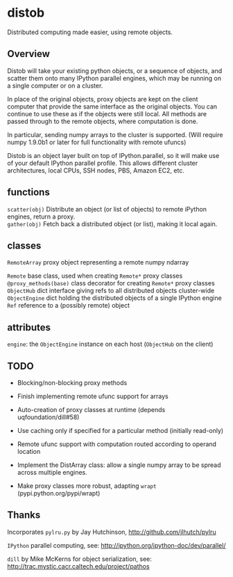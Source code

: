 distob
======
Distributed computing made easier, using remote objects.

Overview
--------
Distob will take your existing python objects, or a sequence of objects, 
and scatter them onto many IPython parallel engines, which may be running on
a single computer or on a cluster.

In place of the original objects, proxy objects are kept on the client
computer that provide the same interface as the original objects.
You can continue to use these as if the objects were still local. All methods
are passed through to the remote objects, where computation is done.

In particular, sending numpy arrays to the cluster is supported. 
(Will require numpy 1.9.0b1 or later for full functionality with remote ufuncs)

Distob is an object layer built on top of IPython.parallel, so it will
make use of your default IPython parallel profile. This allows different 
cluster architectures, local CPUs, SSH nodes, PBS, Amazon EC2, etc.

functions
---------
`scatter(obj)`  Distribute an object (or list of objects) to remote iPython engines, return a proxy.  
`gather(obj)`  Fetch back a distributed object (or list), making it local again.

classes
-------
`RemoteArray`   proxy object representing a remote numpy ndarray  

`Remote`   base class, used when creating `Remote*` proxy classes  
`@proxy_methods(base)`   class decorator for creating `Remote*` proxy classes  
`ObjectHub` dict interface giving refs to all distributed objects cluster-wide  
`ObjectEngine` dict holding the distributed objects of a single IPython engine  
`Ref`  reference to a (possibly remote) object

attributes
----------
`engine`:  the `ObjectEngine` instance on each host (`ObjectHub` on the client)

TODO
----
* Blocking/non-blocking proxy methods

* Finish implementing remote ufunc support for arrays

* Auto-creation of proxy classes at runtime (depends uqfoundation/dill#58)

* Use caching only if specified for a particular method (initially read-only)

* Remote ufunc support with computation routed according to operand location

* Implement the DistArray class: allow a single numpy array to be spread 
  across multiple engines.

* Make proxy classes more robust, adapting `wrapt` (pypi.python.org/pypi/wrapt)

Thanks
------
Incorporates `pylru.py` by Jay Hutchinson, http://github.com/jlhutch/pylru

`IPython` parallel computing, see: http://ipython.org/ipython-doc/dev/parallel/

`dill` by Mike McKerns for object serialization, see: http://trac.mystic.cacr.caltech.edu/project/pathos
